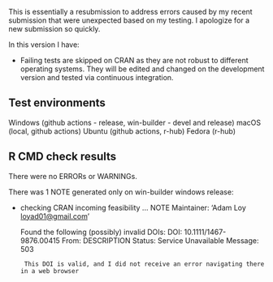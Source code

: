
This is essentially a resubmission to address errors caused by my recent submission that were unexpected based on my testing. I apologize for a new submission so quickly.  

In this version I have:

* Failing tests are skipped on CRAN as they are not robust to different operating systems. They will be edited and changed on the development version and tested via continuous integration.

## Test environments
Windows (github actions - release,  win-builder - devel and release)
macOS (local, github actions)
Ubuntu (github actions, r-hub)
Fedora (r-hub)


## R CMD check results
There were no ERRORs or WARNINGs. 

There was 1 NOTE generated only on win-builder windows release:

*  checking CRAN incoming feasibility ... NOTE
    Maintainer: ‘Adam Loy <loyad01@gmail.com>’
 
    Found the following (possibly) invalid DOIs:
      DOI: 10.1111/1467-9876.00415
        From: DESCRIPTION
        Status: Service Unavailable
        Message: 503
      
        This DOI is valid, and I did not receive an error navigating there in a web browser
